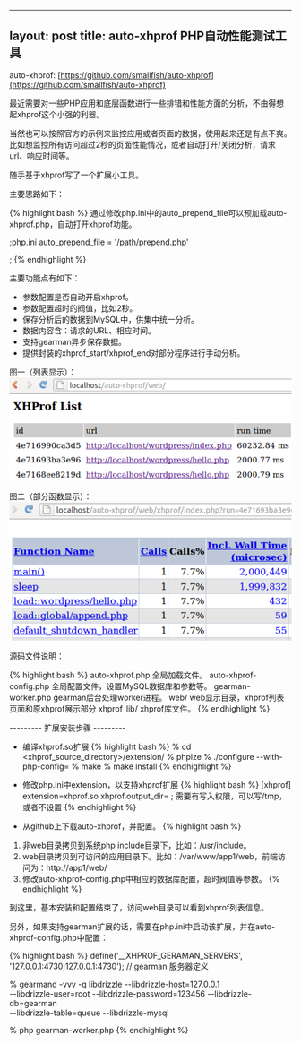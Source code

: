 
---
layout: post
title: auto-xhprof PHP自动性能测试工具
---

auto-xhprof: [https://github.com/smallfish/auto-xhprof](https://github.com/smallfish/auto-xhprof)

最近需要对一些PHP应用和底层函数进行一些排错和性能方面的分析，不由得想起xhprof这个小强的利器。

当然也可以按照官方的示例来监控应用或者页面的数据，使用起来还是有点不爽。比如想监控所有访问超过2秒的页面性能情况，或者自动打开/关闭分析，请求url、响应时间等。

随手基于xhprof写了一个扩展小工具。

主要思路如下：

{% highlight bash %}
通过修改php.ini中的auto_prepend_file可以预加载auto-xhprof.php，自动打开xhprof功能。

;php.ini
auto_prepend_file = '/path/prepend.php'

; <?php
;    include_once '/path/auto-xhprof.php';
; ?>
{% endhighlight %}

主要功能点有如下：

* 参数配置是否自动开启xhprof。
* 参数配置超时的阀值，比如2秒。
* 保存分析后的数据到MySQL中，供集中统一分析。
* 数据内容含：请求的URL、相应时间。
* 支持gearman异步保存数据。
* 提供封装的xhprof_start/xhprof_end对部分程序进行手动分析。

图一（列表显示）：
![](/images/auto-xhprof-1.png)

图二（部分函数显示）：
![](/images/auto-xhprof-2.png)

源码文件说明：

{% highlight bash %}
auto-xhprof.php         全局加载文件。
auto-xhprof-config.php  全局配置文件，设置MySQL数据库和参数等。
gearman-worker.php      gearman后台处理worker进程。
web/                    web显示目录，xhprof列表页面和原xhprof展示部分
xhprof_lib/             xhprof库文件。
{% endhighlight %}

--------- 扩展安装步骤 ---------

* 编译xhprof.so扩展
{% highlight bash %}
% cd <xhprof_source_directory>/extension/
% phpize
% ./configure --with-php-config=<path to php-config>
% make
% make install
{% endhighlight %}

* 修改php.ini中extension，以支持xhprof扩展
{% highlight bash %}
[xhprof]
extension=xhprof.so
xhprof.output_dir=<directory> ; 需要有写入权限，可以写/tmp，或者不设置
{% endhighlight %}

* 从github上下载auto-xhprof，并配置。
{% highlight bash %}
1. 非web目录拷贝到系统php include目录下，比如：/usr/include。
2. web目录拷贝到可访问的应用目录下。比如：/var/www/app1/web，前端访问为：http://app1/web/
3. 修改auto-xhprof-config.php中相应的数据库配置，超时阀值等参数。
{% endhighlight %}

到这里，基本安装和配置结束了，访问web目录可以看到xhprof列表信息。

另外，如果支持gearman扩展的话，需要在php.ini中启动该扩展，并在auto-xhprof-config.php中配置：

{% highlight bash %}
define('__XHPROF_GERAMAN_SERVERS', '127.0.0.1:4730;127.0.0.1:4730'); // gearman 服务器定义

% gearmand -vvv -q libdrizzle --libdrizzle-host=127.0.0.1\
   --libdrizzle-user=root --libdrizzle-password=123456 --libdrizzle-db=gearman\
      --libdrizzle-table=queue --libdrizzle-mysql

% php gearman-worker.php
{% endhighlight %}

